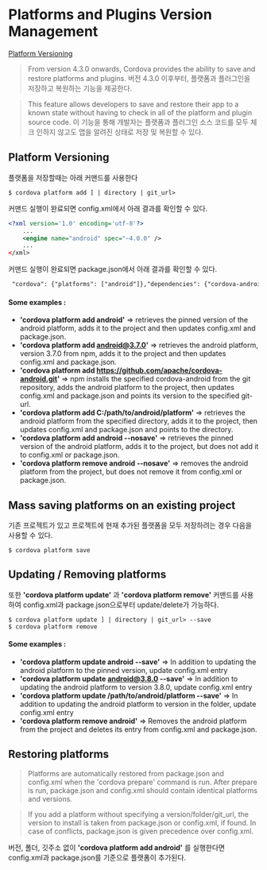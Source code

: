 # Platforms and Plugins Version Management

[Platform Versioning](https://cordova.apache.org/docs/en/8.x/platform_plugin_versioning_ref/index.html#saving-platforms)

> From version 4.3.0 onwards, Cordova provides the ability to save and restore platforms and plugins.
버전 4.3.0 이후부터,  플랫폼과 플러그인을 저장하고 복원하는 기능을 제공한다.

>This feature allows developers to save and restore their app to a known state without having to check in all of the platform and plugin source code.
이 기능을 통해 개발자는 플랫폼과 플러그인 소스 코드를 모두 체크 인하지 않고도 앱을 알려진 상태로 저장 및 복원할 수 있다.

## Platform Versioning
플랫폼을 저장할때는 아래 커맨드를 사용한다
<pre><code>$ cordova platform add <platform[@<version>] | directory | git_url></code></pre>
커맨드 실행이 완료되면 config.xml에서 아래 결과를 확인할 수 있다.
```xml
<?xml version='1.0' encoding='utf-8'?>
    ...
    <engine name="android" spec="~4.0.0" />
    ...
</xml>
```
커맨드 실행이 완료되면 package.json에서 아래 결과를 확인할 수 있다.
```xml
 "cordova": {"platforms": ["android"]},"dependencies": {"cordova-android": "^4.0.0"} 
 ```

 #### Some examples : 
 - **'cordova platform add android'** => retrieves the pinned version of the android platform, adds it to the project and then updates config.xml and package.json.
 - **'cordova platform add android@3.7.0'** => retrieves the android platform, version 3.7.0 from npm, adds it to the project and then updates config.xml and package.json.
 - **'cordova platform add https://github.com/apache/cordova-android.git'** => npm installs the specified cordova-android from the git repository, adds the android platform to the project, then updates config.xml and package.json and points its version to the specified git-url.
 - **'cordova platform add C:/path/to/android/platform'** => retrieves the android platform from the specified directory, adds it to the project, then updates config.xml and package.json and points to the directory.
 - **'cordova platform add android --nosave'** => retrieves the pinned version of the android platform, adds it to the project, but does not add it to config.xml or package.json.
 - **'cordova platform remove android --nosave'** => removes the android platform from the project, but does not remove it from config.xml or package.json.

 ## Mass saving platforms on an existing project
 기존 프로젝트가 있고 프로젝트에 현재 추가된 플랫폼을 모두 저장하려는 경우 다음을 사용할 수 있다.
 <pre><code>$ cordova platform save</code></pre>

 ## Updating / Removing platforms
 또한 **'cordova platform update'** 과 **'cordova platform remove'** 커맨드를 사용하여 config.xml과 package.json으로부터 update/delete가 가능하다. 

 <pre><code>$ cordova platform update <platform[@<version>] | directory | git_url> --save
$ cordova platform remove <platform></code></pre>

#### Some examples :
- **'cordova platform update android --save'** => In addition to updating the android platform to the pinned version, update config.xml entry
- **'cordova platform update android@3.8.0 --save'** => In addition to updating the android platform to version 3.8.0, update config.xml entry
- **'cordova platform update /path/to/android/platform --save'** => In addition to updating the android platform to version in the folder, update config.xml entry
- **'cordova platform remove android'** => Removes the android platform from the project and deletes its entry from config.xml and package.json.

## Restoring platforms

> Platforms are automatically restored from package.json and config.xml when the 'cordova prepare' command is run. After prepare is run, package.json and config.xml should contain identical platforms and versions.

> If you add a platform without specifying a version/folder/git_url, the version to install is taken from package.json or config.xml, if found. In case of conflicts, package.json is given precedence over config.xml.

버전, 폴더, 깃주소 없이 **'cordova platform add android'** 를 실행한다면 config.xml과 package.json를 기준으로 플랫폼이 추가된다.